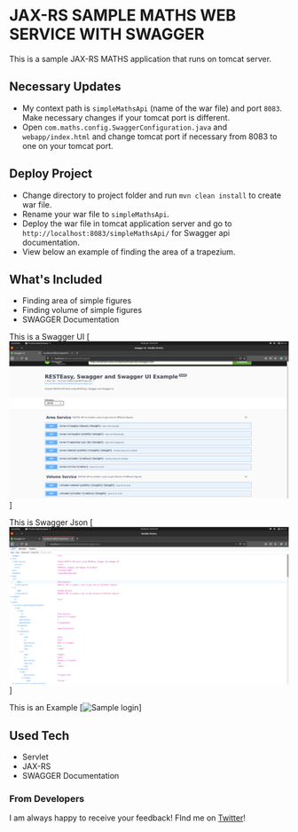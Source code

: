 # JAX-RS SAMPLE MATHS WEB SERVICE WITH SWAGGER 

This is a sample JAX-RS MATHS application that runs on tomcat server. 

## Necessary Updates
- My context path is `simpleMathsApi` (name of the war file) and port `8083`. Make necessary changes if your tomcat port is different.
- Open `com.maths.config.SwaggerConfiguration.java` and `webapp/index.html` and change tomcat port if necessary from 8083 to one on your tomcat port.

## Deploy Project
- Change directory to project folder and  run `mvn clean install`  to create war file.
- Rename your war file to `simpleMathsApi`. 
- Deploy the war file in tomcat application server and go to `http://localhost:8083/simpleMathsApi/` for Swagger api documentation.
- View below an example of finding the area of a trapezium.

## What's Included 
- Finding area of simple figures
- Finding volume of simple figures
- SWAGGER Documentation

This is a Swagger UI
[<img src="screens/swagger-ui.png" alt="Swagger UI"  />]

This is Swagger Json
[<img src="screens/swagger-json.png" alt="Sample Swagger Json"  />]

This is an Example
[<img src="screens/login.png" alt="Sample login"  />]


## Used Tech
- Servlet
- JAX-RS
- SWAGGER Documentation


### From Developers

I am always happy to receive your feedback!
FInd me on [Twitter](https://twitter.com/julian_geniuz)!
